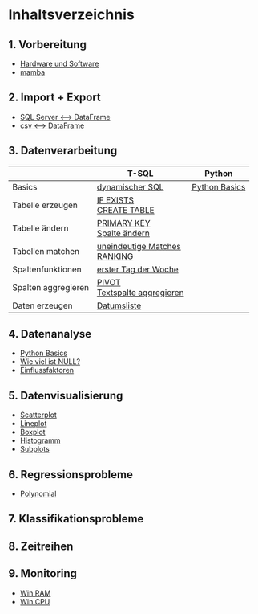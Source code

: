 # Inhaltsverzeichnis
## 1. Vorbereitung
- [Hardware und Software](Inhalt/Hardware%20und%20Software.md)
- [mamba](Code/mamba.md)
## 2. Import + Export
- [SQL Server <--> DataFrame](Code/SQL%20Server%20%3C--%3E%20Python%20DataFrame.py)
- [csv <--> DataFrame](Code/csv%20%3C--%3E%20Python%20DataFrame.py)
## 3. Datenverarbeitung
|   |T-SQL|Python|
|---|---|---|
|Basics                    |[dynamischer SQL](Code/dynamischer%20SQL.sql)                                                             |[Python Basics](Code/Python%20Basics%20Datenverarbeitung.py)           |
|Tabelle erzeugen          |[IF EXISTS](Code/IF%20EXISTS.sql)<br/>[CREATE TABLE](Code/CREATE%20TABLE.sql)                             |                                                                       |
|Tabelle ändern            |[PRIMARY KEY](Code/PRIMARY%20KEY.sql)<br/>[Spalte ändern](Code/Spalte%20%C3%A4ndern.sql)                  |                                                                       |
|Tabellen matchen          |[uneindeutige Matches](Code/uneindeutige%20Matches.sql)<br/>[RANKING](Code/RANKING.sql)                   |                                                                       |
|Spaltenfunktionen         |[erster Tag der Woche](Code/erster%20Tag%20der%20Woche.sql)                                               |                                                                       |
|Spalten aggregieren       |[PIVOT](Code/Pivot.sql)<br/>[Textspalte aggregieren](Code/Textspalte%20aggregieren.sql)                   |                                                                       |
|Daten erzeugen            |[Datumsliste](Code/Datumsliste%20erzeugen.sql)                                                            |                                                                       |
## 4. Datenanalyse
- [Python Basics](Code/Python%20Basics%20Datenanalyse.py)
- [Wie viel ist NULL?](Code/Wie%20viel%20ist%20NULL.py)
- [Einflussfaktoren](Inhalt/Einflussfaktoren.md)
## 5. Datenvisualisierung
- [Scatterplot](Code/Scatterplot.md)
- [Lineplot](Code/Lineplot.md)
- [Boxplot](Code/Boxplot.md)
- [Histogramm](Code/Histogramm.md)
- [Subplots](Code/Subplots.md)
## 6. Regressionsprobleme
- [Polynomial](Code/Polynomregression.md)
## 7. Klassifikationsprobleme
## 8. Zeitreihen
## 9. Monitoring
- [Win RAM](https://github.com/JaredBeluzi/Windows-RAM-Monitoring)
- [Win CPU](https://github.com/JaredBeluzi/Windows-CPU-Monitoring)

